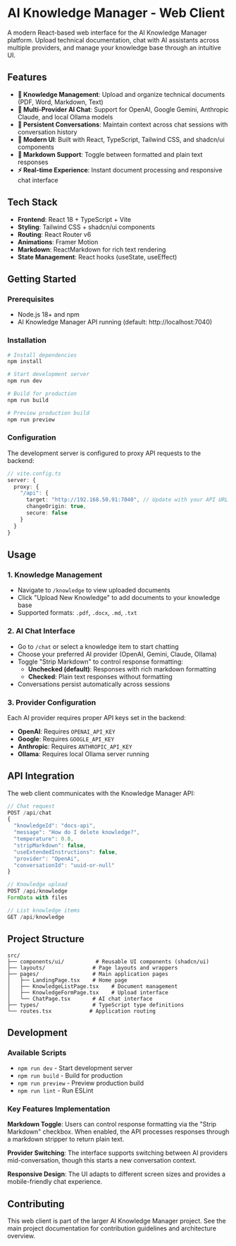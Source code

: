 # AI Knowledge Manager - Web Client

A modern React-based web interface for the AI Knowledge Manager platform. Upload technical documentation, chat with AI assistants across multiple providers, and manage your knowledge base through an intuitive UI.

## Features

- **📁 Knowledge Management**: Upload and organize technical documents (PDF, Word, Markdown, Text)
- **🤖 Multi-Provider AI Chat**: Support for OpenAI, Google Gemini, Anthropic Claude, and local Ollama models
- **💬 Persistent Conversations**: Maintain context across chat sessions with conversation history
- **🎨 Modern UI**: Built with React, TypeScript, Tailwind CSS, and shadcn/ui components
- **📝 Markdown Support**: Toggle between formatted and plain text responses
- **⚡ Real-time Experience**: Instant document processing and responsive chat interface

## Tech Stack

- **Frontend**: React 18 + TypeScript + Vite
- **Styling**: Tailwind CSS + shadcn/ui components  
- **Routing**: React Router v6
- **Animations**: Framer Motion
- **Markdown**: ReactMarkdown for rich text rendering
- **State Management**: React hooks (useState, useEffect)

## Getting Started

### Prerequisites

- Node.js 18+ and npm
- AI Knowledge Manager API running (default: http://localhost:7040)

### Installation

```bash
# Install dependencies
npm install

# Start development server
npm run dev

# Build for production
npm run build

# Preview production build
npm run preview
```

### Configuration

The development server is configured to proxy API requests to the backend:

```typescript
// vite.config.ts
server: {
  proxy: {
    "/api": {
      target: "http://192.168.50.91:7040", // Update with your API URL
      changeOrigin: true,
      secure: false
    }
  }
}
```

## Usage

### 1. Knowledge Management
- Navigate to `/knowledge` to view uploaded documents
- Click "Upload New Knowledge" to add documents to your knowledge base
- Supported formats: `.pdf`, `.docx`, `.md`, `.txt`

### 2. AI Chat Interface
- Go to `/chat` or select a knowledge item to start chatting
- Choose your preferred AI provider (OpenAI, Gemini, Claude, Ollama)
- Toggle "Strip Markdown" to control response formatting:
  - **Unchecked (default)**: Responses with rich markdown formatting
  - **Checked**: Plain text responses without formatting
- Conversations persist automatically across sessions

### 3. Provider Configuration

Each AI provider requires proper API keys set in the backend:

- **OpenAI**: Requires `OPENAI_API_KEY`
- **Google**: Requires `GOOGLE_API_KEY` 
- **Anthropic**: Requires `ANTHROPIC_API_KEY`
- **Ollama**: Requires local Ollama server running

## API Integration

The web client communicates with the Knowledge Manager API:

```typescript
// Chat request
POST /api/chat
{
  "knowledgeId": "docs-api",
  "message": "How do I delete knowledge?", 
  "temperature": 0.8,
  "stripMarkdown": false,
  "useExtendedInstructions": false,
  "provider": "OpenAi",
  "conversationId": "uuid-or-null"
}

// Knowledge upload
POST /api/knowledge
FormData with files

// List knowledge items
GET /api/knowledge
```

## Project Structure

```
src/
├── components/ui/          # Reusable UI components (shadcn/ui)
├── layouts/               # Page layouts and wrappers
├── pages/                 # Main application pages
│   ├── LandingPage.tsx    # Home page
│   ├── KnowledgeListPage.tsx    # Document management
│   ├── KnowledgeFormPage.tsx    # Upload interface
│   └── ChatPage.tsx       # AI chat interface
├── types/                 # TypeScript type definitions
└── routes.tsx            # Application routing

```

## Development

### Available Scripts

- `npm run dev` - Start development server
- `npm run build` - Build for production
- `npm run preview` - Preview production build
- `npm run lint` - Run ESLint

### Key Features Implementation

**Markdown Toggle**: Users can control response formatting via the "Strip Markdown" checkbox. When enabled, the API processes responses through a markdown stripper to return plain text.

**Provider Switching**: The interface supports switching between AI providers mid-conversation, though this starts a new conversation context.

**Responsive Design**: The UI adapts to different screen sizes and provides a mobile-friendly chat experience.

## Contributing

This web client is part of the larger AI Knowledge Manager project. See the main project documentation for contribution guidelines and architecture overview.
